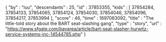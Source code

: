 {
  "by" : "luu",
  "descendants" : 25,
  "id" : 37853355,
  "kids" : [ 37854284, 37854133, 37854065, 37854124, 37854030, 37854046, 37854096, 37854217, 37853994 ],
  "score" : 46,
  "time" : 1697083092,
  "title" : "The little-told story about the BART seat-slashing gang",
  "type" : "story",
  "url" : "https://www.sfgate.com/bayarea/article/bart-seat-slasher-hurwitz-service-systems-inc-14544785.php"
}
